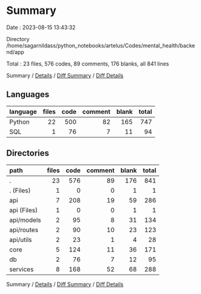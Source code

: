 # Summary

Date : 2023-08-15 13:43:32

Directory /home/sagarnildass/python_notebooks/artelus/Codes/mental_health/backend/app

Total : 23 files,  576 codes, 89 comments, 176 blanks, all 841 lines

Summary / [Details](details.md) / [Diff Summary](diff.md) / [Diff Details](diff-details.md)

## Languages
| language | files | code | comment | blank | total |
| :--- | ---: | ---: | ---: | ---: | ---: |
| Python | 22 | 500 | 82 | 165 | 747 |
| SQL | 1 | 76 | 7 | 11 | 94 |

## Directories
| path | files | code | comment | blank | total |
| :--- | ---: | ---: | ---: | ---: | ---: |
| . | 23 | 576 | 89 | 176 | 841 |
| . (Files) | 1 | 0 | 0 | 1 | 1 |
| api | 7 | 208 | 19 | 59 | 286 |
| api (Files) | 1 | 0 | 0 | 1 | 1 |
| api/models | 2 | 95 | 8 | 31 | 134 |
| api/routes | 2 | 90 | 10 | 23 | 123 |
| api/utils | 2 | 23 | 1 | 4 | 28 |
| core | 5 | 124 | 11 | 36 | 171 |
| db | 2 | 76 | 7 | 12 | 95 |
| services | 8 | 168 | 52 | 68 | 288 |

Summary / [Details](details.md) / [Diff Summary](diff.md) / [Diff Details](diff-details.md)
